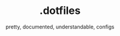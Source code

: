 <h1 align="center">.dotfiles</h1>

<p align="center">pretty, documented, understandable, configs</p>
<br/><br/>

